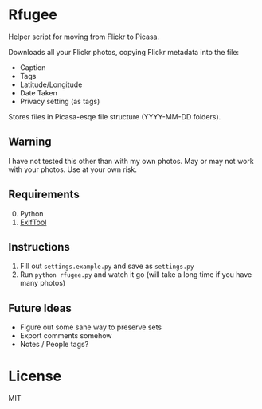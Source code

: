 # Rfugee

Helper script for moving from Flickr to Picasa.

Downloads all your Flickr photos, copying Flickr metadata into the file:

* Caption
* Tags
* Latitude/Longitude
* Date Taken
* Privacy setting (as tags)

Stores files in Picasa-esqe file structure (YYYY-MM-DD folders).

## Warning

I have not tested this other than with my own photos. May or may not work with your photos. Use at your own risk.

## Requirements

0. Python
1. [ExifTool](http://www.sno.phy.queensu.ca/~phil/exiftool/)

## Instructions

1. Fill out `settings.example.py` and save as `settings.py`
2. Run `python rfugee.py` and watch it go (will take a long time if you have many photos)

## Future Ideas

* Figure out some sane way to preserve sets
* Export comments somehow
* Notes / People tags?

# License

MIT
